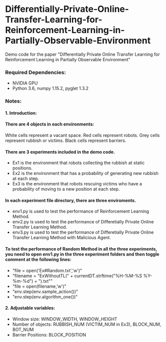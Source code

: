 # Differentially-Private-Online-Transfer-Learning-for-Reinforcement-Learning-in-Partially-Observable-Environment
Demo code for the paper "Differentially Private Online Transfer Learning for Reinforcement Learning in Partially Observable Environment"

### Required Dependencies:
- NVIDIA GPU
- Python 3.6, numpy 1.15.2, pyglet 1.3.2

### Notes:
#### 1. Introduction:
#### There are 4 objects in each environments:
White cells represent a vacant space.
Red cells represent robots.
Grey cells represent rubbish or victims.
Black cells represent barriers.

#### There are 3 experiments included in the demo code.
- Ex1 is the environment that robots collecting the rubbish at static positions.
- Ex2 is the environment that has a probability of generating new rubbish at each step.
- Ex3 is the environment that robots rescuing victims who have a probability of moving to a new position at each step.
#### In each experiment file directory, there are three enviroments.
- env1.py is used to test the performance of Reinforcement Learning Method.
- env2.py is used to test the performance of Differetially Private Online Transfer Learning Method.
- env3.py is used to test the performance of Differetially Private Online Transfer Learning Method with Malicious Agent.
#### To test the performance of Random Method in all the three experiments, you need to open env1.py in the three experiment folders and then toggle comment at the following lines:
- "file = open('Ex#Random.txt','w')"
- "filename = "ExWithoutTL(" + currentDT.strftime("%H-%M-%S %Y-%m-%d") + ").txt""
- "file = open(filename,'w')"
- "env.step(env.sample_action())"
- "env.step(env.algorithm_one())"
#### 2. Adjustable variables:
- Window size: WINDOW_WIDTH, WINDOW_HEIGHT
- Number of objects: RUBBISH_NUM (VICTIM_NUM in Ex3), BLOCK_NUM, BOT_NUM
- Barrier Positions: BLOCK_POSITION
